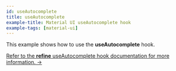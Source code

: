 ```yaml
---
id: useAutocomplete
title: useAutocomplete
example-title: Material UI useAutocomplete hook
example-tags: [material-ui]
---
```


This example shows how to use the **useAutocomplete** hook.

[Refer to the **refine** useAutocomplete hook documentation for more information. →](/docs/api-reference/mui/hooks/useAutocomplete/)

<CodeSandboxExample path="field-material-ui-use-autocomplete" />
